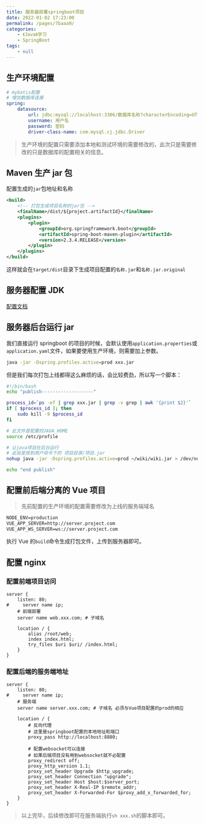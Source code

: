 ```yaml
---
title: 服务器部署springboot项目
date: 2022-01-02 17:23:00
permalink: /pages/7baaa9/
categories:
    - 《Java》学习
    - SpringBoot
tags:
    - null
---
```


## 生产环境配置

```yaml
# mybatis配置
# 增加数据库连接
spring:
    datasource:
        url: jdbc:mysql://localhost:3306/数据库名称?characterEncoding=UTF-8&autoReconnect=true&serverTimezone=Asia/Shanghai&allowMultiQueries=true
        username: 用户名
        password: 密码
        driver-class-name: com.mysql.cj.jdbc.Driver
```

> 生产环境的配置只需要添加本地和测试环境的需要修改的，此次只是需要修改的只是数据库的配置相关的信息。

## Maven 生产 jar 包

配置生成的`jar`包地址和名称

```xml
<build>
    <!-- 打包生成项目名称的jar包 -->
    <finalName>/dist/${project.artifactId}</finalName>
    <plugins>
        <plugin>
            <groupId>org.springframework.boot</groupId>
            <artifactId>spring-boot-maven-plugin</artifactId>
            <version>2.3.4.RELEASE</version>
        </plugin>
    </plugins>
</build>
```

这样就会在`target/dist`目录下生成项目配置的`名称.jar`和`名称.jar.original`

## 服务器配置 JDK

[配置文档](https://www.wjstar.top/pages/eff384/)

## 服务器后台运行 jar

我们直接运行 springboot 的项目的时候，会默认使用`application.properties`或`application.yaml`文件，如果要使用生产环境，则需要加上参数。

```bash
java -jar -Dspring.profiles.active=prod xxx.jar
```

但是我们每次打包上线都得这么麻烦的话，会比较费劲，所以写一个脚本：

```sh
#!/bin/bash
echo "publish-------------------"

process_id=`ps -ef | grep xxx.jar | grep -v grep | awk '{print $2}'`
if [ $process_id ]; then
    sudo kill -9 $process_id
fi

# 此文件是配置的JAVA_HOME
source /etc/profile

# 让java项目在后台运行
# 此处是放到用户命令下的 项目目录/项目.jar
nohup java -jar -Dspring.profiles.active=prod ~/wiki/wiki.jar > /dev/null 2>&1 &

echo "end publish"
```

## 配置前后端分离的 Vue 项目

> 先前配置的生产环境的配置需要修改为上线的服务端域名

```txt
NODE_ENV=production
VUE_APP_SERVER=http://server.project.com
VUE_APP_WS_SERVER=ws://server.project.com
```

执行 Vue 的`build`命令生成打包文件，上传到服务器即可。

## 配置 nginx

### 配置前端项目访问

```nginx
server {
    listen: 80;
#     server name ip;
    # 前端部署
    server name web.xxx.com; # 子域名

    location / {
        alias /root/web;
        index index.html;
        try_files $uri $uri/ /index.html;
    }
}
```

### 配置后端的服务端地址

```nginx
server {
    listen: 80;
#     server name ip;
    # 服务端
    server name server.xxx.com; # 子域名 必须与Vue项目配置的prod的相应

    location / {
        # 反向代理
        # 这里是springboot配置的本地地址和端口
        proxy_pass http://localhost:8880;

        # 配置websocket可以连接
        # 如果后端项目没有用到websocket就不必配置
        proxy_redirect off;
        proxy_http_version 1.1;
        proxy_set_header Upgrade $http_upgrade;
        proxy_set_header Connection "upgrade";
        proxy_set_header Host $host:$server_port;
        proxy_set_header X-Real-IP $remote_addr;
        proxy_set_header X-Forwarded-For $proxy_add_x_forwarded_for;
    }
}
```

> 以上完毕，后续修改即可在服务端执行`sh xxx.sh`的脚本即可。
